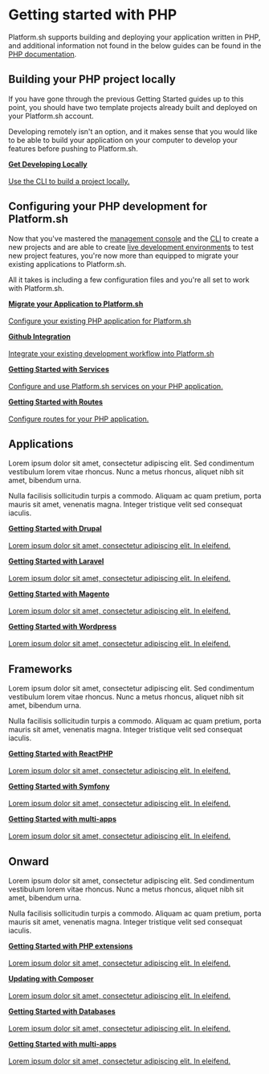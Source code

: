 
# Getting started with PHP

Platform.sh supports building and deploying your application written in PHP, and additional information not found in the below guides can be found in the [PHP documentation](/languages/php.md).

## Building your PHP project locally

If you have gone through the previous Getting Started guides up to this point, you should have two template projects already built and deployed on your Platform.sh account.

Developing remotely isn't an option, and it makes sense that you would like to be able to build your application on your computer to develop your features before pushing to Platform.sh.

<html>
<head>
<link rel="stylesheet" href="/styles/styles.css">
</head>
<body>

<a href="/gettingstarted/languages/php/demo2/start.html" class="buttongen full"><b>Get Developing Locally</b><br/><br/>Use the CLI to build a project locally.</a>

</body>
</html>

## Configuring your PHP development for Platform.sh

Now that you've mastered the [management console](/gettingstarted/first-project.md) and the [CLI](/gettingstarted/next-steps/cli/start.md) to create a new projects and are able to create [live development environments](/gettingstarted/next-steps/dev-envs/start.md) to test new project features, you're now more than equipped to migrate your existing applications to Platform.sh. 

All it takes is including a few configuration files and you're all set to work with Platform.sh.

<html>
<head>
<link rel="stylesheet" href="/styles/styles.css">
</head>
<body>

<a href="/gettingstarted/languages/php/demo2/start.html" class="buttongen full"><b>Migrate your Application to Platform.sh</b><br/><br/>Configure your existing PHP application for Platform.sh</a>

<a href="/gettingstarted/languages/php/demo2/start.html" class="buttongen full"><b>Github Integration</b><br/><br/>Integrate your existing development workflow into Platform.sh</a>

<a href="/gettingstarted/languages/golang/demo2/start.html" class="buttongen full"><b>Getting Started with Services</b><br/><br/>Configure and use Platform.sh services on your PHP application.</a>

<a href="/gettingstarted/languages/golang/demo2/start.html" class="buttongen full"><b>Getting Started with Routes</b><br/><br/>Configure routes for your PHP application.</a>

</body>
</html>

## Applications

Lorem ipsum dolor sit amet, consectetur adipiscing elit. Sed condimentum vestibulum lorem vitae rhoncus. Nunc a metus rhoncus, aliquet nibh sit amet, bibendum urna. 

Nulla facilisis sollicitudin turpis a commodo. Aliquam ac quam pretium, porta mauris sit amet, venenatis magna. Integer tristique velit sed consequat iaculis.

<html>
<head>
<link rel="stylesheet" href="/styles/styles.css">
</head>
<body>

<a href="/gettingstarted/languages/php/demo/start.html" class="buttongen full"><b>Getting Started with Drupal</b><br/><br/>Lorem ipsum dolor sit amet, consectetur adipiscing elit. In eleifend.</a>

<a href="/gettingstarted/languages/php/demo/start.html" class="buttongen full"><b>Getting Started with Laravel</b><br/><br/>Lorem ipsum dolor sit amet, consectetur adipiscing elit. In eleifend.</a>

<a href="/gettingstarted/languages/php/demo/start.html" class="buttongen full"><b>Getting Started with Magento</b><br/><br/>Lorem ipsum dolor sit amet, consectetur adipiscing elit. In eleifend.</a>

<a href="/gettingstarted/languages/php/demo/start.html" class="buttongen full"><b>Getting Started with Wordpress</b><br/><br/>Lorem ipsum dolor sit amet, consectetur adipiscing elit. In eleifend.</a>

</body>
</html>

## Frameworks

Lorem ipsum dolor sit amet, consectetur adipiscing elit. Sed condimentum vestibulum lorem vitae rhoncus. Nunc a metus rhoncus, aliquet nibh sit amet, bibendum urna. 

Nulla facilisis sollicitudin turpis a commodo. Aliquam ac quam pretium, porta mauris sit amet, venenatis magna. Integer tristique velit sed consequat iaculis.

<html>
<head>
<link rel="stylesheet" href="/styles/styles.css">
</head>
<body>

<a href="/gettingstarted/languages/php/demo/start.html" class="buttongen full"><b>Getting Started with ReactPHP</b><br/><br/>Lorem ipsum dolor sit amet, consectetur adipiscing elit. In eleifend.</a>

<a href="/gettingstarted/languages/php/demo/start.html" class="buttongen full"><b>Getting Started with Symfony</b><br/><br/>Lorem ipsum dolor sit amet, consectetur adipiscing elit. In eleifend.</a>

<a href="/gettingstarted/languages/php/demo/start.html" class="buttongen full"><b>Getting Started with multi-apps</b><br/><br/>Lorem ipsum dolor sit amet, consectetur adipiscing elit. In eleifend.</a>

</body>
</html>

## Onward

Lorem ipsum dolor sit amet, consectetur adipiscing elit. Sed condimentum vestibulum lorem vitae rhoncus. Nunc a metus rhoncus, aliquet nibh sit amet, bibendum urna. 

Nulla facilisis sollicitudin turpis a commodo. Aliquam ac quam pretium, porta mauris sit amet, venenatis magna. Integer tristique velit sed consequat iaculis.

<html>
<head>
<link rel="stylesheet" href="/styles/styles.css">
</head>
<body>

<a href="/gettingstarted/languages/php/demo/start.html" class="buttongen full"><b>Getting Started with PHP extensions</b><br/><br/>Lorem ipsum dolor sit amet, consectetur adipiscing elit. In eleifend.</a>

<a href="/gettingstarted/languages/php/demo/start.html" class="buttongen full"><b>Updating with Composer</b><br/><br/>Lorem ipsum dolor sit amet, consectetur adipiscing elit. In eleifend.</a>

<a href="/gettingstarted/languages/php/demo/start.html" class="buttongen full"><b>Getting Started with Databases</b><br/><br/>Lorem ipsum dolor sit amet, consectetur adipiscing elit. In eleifend.</a>

<a href="/gettingstarted/languages/php/demo/start.html" class="buttongen full"><b>Getting Started with multi-apps</b><br/><br/>Lorem ipsum dolor sit amet, consectetur adipiscing elit. In eleifend.</a>

</body>
</html>

